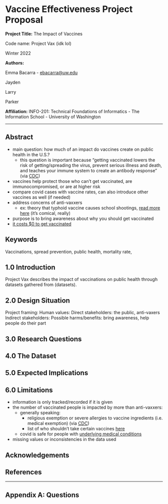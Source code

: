 # Vaccine Effectiveness Project Proposal

**Project Title:** The Impact of Vaccines

Code name: Project Vax (idk lol)

Winter 2022


**Authors:**

Emma Bacarra - ebacarra@uw.edu

Jayden

Larry

Parker

**Affiliation:** INFO-201: Technical Foundations of Informatics - The Information School - University of Washington

<hr />

## Abstract
- main question: how much of an impact do vaccines create on public health in the U.S.?
  - this question is important because “getting vaccinated lowers the risk of getting/spreading the virus, prevent serious illness and death, and teaches your immune system to create an antibody response” (via [CDC]("https://www.cdc.gov/coronavirus/2019-ncov/vaccines/vaccine-benefits.html#:~:text=Getting%20vaccinated%20against%20COVID%2D,5%20years%20and%20older."))
- vaccines help protect those who can’t get vaccinated, are immunocompromised, or are at higher risk
- compare covid cases with vaccine rates, can also introduce other vaccines as well (if needed)
- address concerns of anti-vaxxers
  - ex: theory that typhoid vaccine causes school shootings, [read more here]("https://vaccineimpact.com/2018/new-study-vaccines-linked-to-decline-in-mental-health-and-social-interaction-cause-of-increase-in-mass-school-shootings/") (it’s comical, really)
- purpose is to bring awareness about why you should get vaccinated
- [it costs $0 to get vaccinated]("https://www.fda.gov/consumers/consumer-updates/learn-more-about-covid-19-vaccines-fda#:~:text=FDA%2Dauthorized%20COVID%2D,or%20after%20your%20appointment.")


## Keywords
Vaccinations, spread prevention, public health, mortality rate,

## 1.0 Introduction
Project Vax describes the impact of vaccinations on public health through datasets gathered from (datasets).

## 2.0 Design Situation
Project framing:
Human values:
Direct stakeholders: the public, anti-vaxers
Indirect stakeholders:
Possible harms/benefits: bring awareness, help people do their part

## 3.0 Research Questions

## 4.0 The Dataset

## 5.0 Expected Implications

## 6.0 Limitations
- information is only tracked/recorded if it is given
- the number of vaccinated people is impacted by more than anti-vaxxers:
  - generally speaking:
    - religious exemption or severe allergies to vaccine ingredients (i.e. medical exemption) (via [CDC]("https://www.cdc.gov/coronavirus/2019-ncov/vaccines/recommendations/essentialworker/workplace-vaccination-program.html"))
    - list of who shouldn’t take certain vaccines [here]("https://www.cdc.gov/vaccines/vpd/should-not-vacc.html")
  - covid is safe for people with [underlying medical conditions]("https://www.cdc.gov/coronavirus/2019-ncov/vaccines/recommendations/underlying-conditions.html?s_cid=10485:who%20should%20not%20take%20the%20covid%20vaccine:sem.ga:p:RG:GM:gen:PTN:FY21")
- missing values or inconsistencies in the data used

## Acknowledgements

## References

<hr />

## Appendix A: Questions
